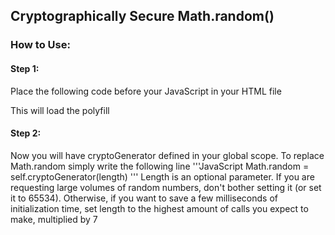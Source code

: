 ## Cryptographically Secure Math.random()

### How to Use:

#### Step 1:
Place the following code before your JavaScript in your HTML file
<script src="https://ecc521.github.io/polyfill/math.random/code.js"></script>

This will load the polyfill

#### Step 2:
Now you will have cryptoGenerator defined in your global scope.
To replace Math.random simply write the following line
'''JavaScript
Math.random = self.cryptoGenerator(length)
'''
Length is an optional parameter. 
If you are requesting large volumes of random numbers, don't bother setting it (or set it to 65534).
Otherwise, if you want to save a few milliseconds of initialization time, set length to the highest amount of calls you expect to make, multiplied by 7
